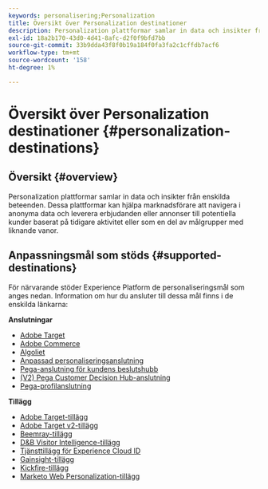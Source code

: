 ```yaml
---
keywords: personalisering;Personalization
title: Översikt över Personalization destinationer
description: Personalization plattformar samlar in data och insikter från enskilda beteenden. Dessa plattformar kan hjälpa marknadsförare att navigera i anonyma data och leverera erbjudanden eller annonser till potentiella kunder baserat på tidigare aktivitet eller som en del av målgrupper med liknande vanor.
exl-id: 18a2b170-43d0-4d41-8afc-d2f0f9bfd7bb
source-git-commit: 33b9dda43f8f0b19a184f0fa3fa2c1cffdb7acf6
workflow-type: tm+mt
source-wordcount: '158'
ht-degree: 1%

---
```


# Översikt över Personalization destinationer {#personalization-destinations}

## Översikt {#overview}

Personalization plattformar samlar in data och insikter från enskilda beteenden. Dessa plattformar kan hjälpa marknadsförare att navigera i anonyma data och leverera erbjudanden eller annonser till potentiella kunder baserat på tidigare aktivitet eller som en del av målgrupper med liknande vanor.

## Anpassningsmål som stöds {#supported-destinations}

För närvarande stöder Experience Platform de personaliseringsmål som anges nedan. Information om hur du ansluter till dessa mål finns i de enskilda länkarna:

**Anslutningar**

* [Adobe Target](adobe-target-connection.md)
* [Adobe Commerce](adobe-commerce.md)
* [Algoliet](algolia.md)
* [Anpassad personaliseringsanslutning](custom-personalization.md)
* [Pega-anslutning för kundens beslutshubb](pega.md)
* [(V2) Pega Customer Decision Hub-anslutning](pega.md)
* [Pega-profilanslutning](pega-profile.md)

**Tillägg**

* [Adobe Target-tillägg](adobe-target.md)
* [Adobe Target v2-tillägg](adobe-target-v2.md)
* [Beemray-tillägg](beemray.md)
* [D&amp;B Visitor Intelligence-tillägg](dnb.md)
* [Tjänsttillägg för Experience Cloud ID](adobe-ecid.md)
* [Gainsight-tillägg](gainsight.md)
* [Kickfire-tillägg](kickfire.md)
* [Marketo Web Personalization-tillägg](marketo-web-personalization.md)
